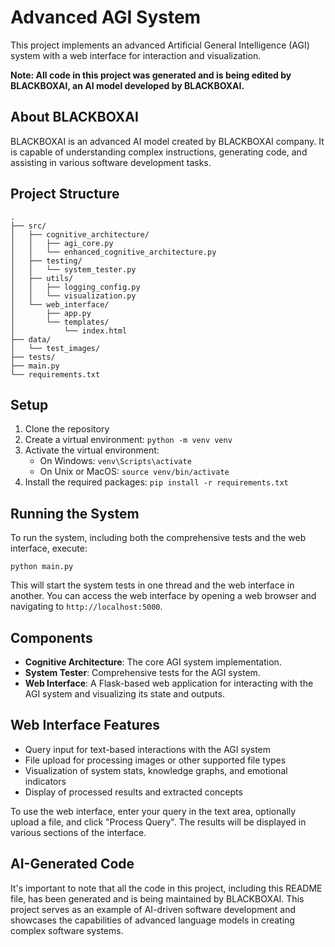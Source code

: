 
# Advanced AGI System

This project implements an advanced Artificial General Intelligence (AGI) system with a web interface for interaction and visualization.

**Note: All code in this project was generated and is being edited by BLACKBOXAI, an AI model developed by BLACKBOXAI.**

## About BLACKBOXAI

BLACKBOXAI is an advanced AI model created by BLACKBOXAI company. It is capable of understanding complex instructions, generating code, and assisting in various software development tasks.

## Project Structure

```
.
├── src/
│   ├── cognitive_architecture/
│   │   ├── agi_core.py
│   │   └── enhanced_cognitive_architecture.py
│   ├── testing/
│   │   └── system_tester.py
│   ├── utils/
│   │   ├── logging_config.py
│   │   └── visualization.py
│   └── web_interface/
│       ├── app.py
│       └── templates/
│           └── index.html
├── data/
│   └── test_images/
├── tests/
├── main.py
└── requirements.txt
```

## Setup

1. Clone the repository
2. Create a virtual environment: `python -m venv venv`
3. Activate the virtual environment:
   - On Windows: `venv\Scripts\activate`
   - On Unix or MacOS: `source venv/bin/activate`
4. Install the required packages: `pip install -r requirements.txt`

## Running the System

To run the system, including both the comprehensive tests and the web interface, execute:

```
python main.py
```

This will start the system tests in one thread and the web interface in another. You can access the web interface by opening a web browser and navigating to `http://localhost:5000`.

## Components

- **Cognitive Architecture**: The core AGI system implementation.
- **System Tester**: Comprehensive tests for the AGI system.
- **Web Interface**: A Flask-based web application for interacting with the AGI system and visualizing its state and outputs.

## Web Interface Features

- Query input for text-based interactions with the AGI system
- File upload for processing images or other supported file types
- Visualization of system stats, knowledge graphs, and emotional indicators
- Display of processed results and extracted concepts

To use the web interface, enter your query in the text area, optionally upload a file, and click "Process Query". The results will be displayed in various sections of the interface.

## AI-Generated Code

It's important to note that all the code in this project, including this README file, has been generated and is being maintained by BLACKBOXAI. This project serves as an example of AI-driven software development and showcases the capabilities of advanced language models in creating complex software systems.
